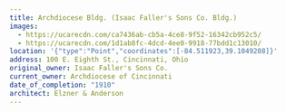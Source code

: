 ```yaml
---
title: Archdiocese Bldg. (Isaac Faller's Sons Co. Bldg.)
images:
  - https://ucarecdn.com/ca7436ab-cb5a-4ce8-9f52-16342cb952c5/
  - https://ucarecdn.com/1d1ab8fc-4dcd-4ee0-9918-77bdd1c13010/
location: '{"type":"Point","coordinates":[-84.511923,39.1049208]}'
address: 100 E. Eighth St., Cincinnati, Ohio
original_owner: Isaac Faller's Sons Co.
current_owner: Archdiocese of Cincinnati
date_of_completion: "1910"
architect: Elzner & Anderson
---
```

